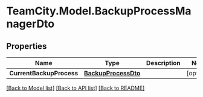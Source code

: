 # TeamCity.Model.BackupProcessManagerDto
## Properties

Name | Type | Description | Notes
------------ | ------------- | ------------- | -------------
**CurrentBackupProcess** | [**BackupProcessDto**](BackupProcessDto.md) |  | [optional] 

[[Back to Model list]](../README.md#documentation-for-models) [[Back to API list]](../README.md#documentation-for-api-endpoints) [[Back to README]](../README.md)

